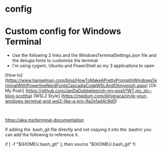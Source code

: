 # config

# Custom config for Windows Terminal

* Use the following 2 links and the WindowsTerminalSettings.json file and the delugia fonts to customize the terminal
* I'm using cygwin, Ubuntu and PowerShell as my 3 applicaitons to open

[How to] (https://www.hanselman.com/blog/HowToMakeAPrettyPromptInWindowsTerminalWithPowerlineNerdFontsCascadiaCodeWSLAndOhmyposh.aspx)
[Oh My Posh] (https://github.com/JanDeDobbeleer/oh-my-posh?WT.mc_id=-blog-scottha)
[WSL2 Style] (https://medium.com/@hjgraca/style-your-windows-terminal-and-wsl2-like-a-pro-9a2e1ad4c9d0)

<br>

https://aka.ms/terminal-documentation

If adding the .bash_git file directly and not copying it into the .bashrc you can add the following to reference it.

if [ -f "${HOME}/.bash_git" ]; then
  source "${HOME}/.bash_git"
fi
